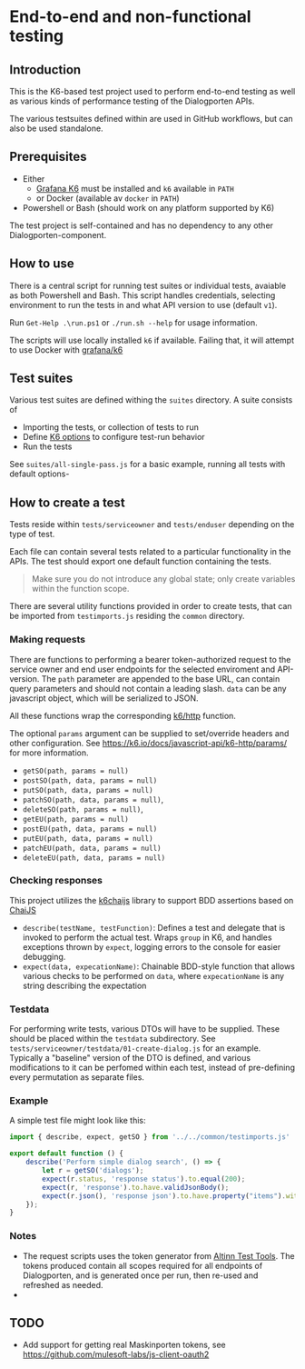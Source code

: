 # End-to-end and non-functional testing

## Introduction

This is the K6-based test project used to perform end-to-end testing as well as various kinds of performance testing of the Dialogporten APIs.

The various testsuites defined within are used in GitHub workflows, but can also be used standalone.

## Prerequisites

* Either
  * [Grafana K6](https://k6.io/) must be installed and `k6` available in `PATH` 
  * or Docker (available av `docker` in `PATH`)
* Powershell or Bash (should work on any platform supported by K6)

The test project is self-contained and has no dependency to any other Dialogporten-component.

## How to use

There is a central script for running test suites or individual tests, avaiable as both Powershell and Bash. This script handles credentials, selecting environment to run the tests in and what API version to use (default `v1`).

Run `Get-Help .\run.ps1` or `./run.sh --help` for usage information.

The scripts will use locally installed `k6` if available. Failing that, it will attempt to use Docker with [grafana/k6](https://hub.docker.com/r/grafana/k6)

## Test suites

Various test suites are defined withing the `suites` directory. A suite consists of 
* Importing the tests, or collection of tests to run
* Define [K6 options](https://k6.io/docs/using-k6/k6-options/) to configure test-run behavior
* Run the tests

See `suites/all-single-pass.js` for a basic example, running all tests with default options- 

## How to create a test

Tests reside within `tests/serviceowner` and `tests/enduser` depending on the type of test.

Each file can contain several tests related to a particular functionality in the APIs. The test should export one default function containing the tests. 
> Make sure you do not introduce any global state; only create variables within the function scope. 

There are several utility functions provided in order to create tests, that can be imported from `testimports.js` residing the `common` directory.

### Making requests

There are functions to performing a bearer token-authorized request to the service owner and end user endpoints for the selected enviroment and API-version. The `path` parameter are appended to the base URL, can contain query parameters and should not contain a leading slash. `data` can be any javascript object, which will be serialized to JSON.

All these functions wrap the corresponding [k6/http](https://k6.io/docs/javascript-api/k6-http/) function.

The optional `params` argument can be supplied to set/override headers and other configuration. See https://k6.io/docs/javascript-api/k6-http/params/ for more information.

* `getSO(path, params = null)` 
* `postSO(path, data, params = null)`
* `putSO(path, data, params = null)`
* `patchSO(path, data, params = null)`, 
* `deleteSO(path, params = null)`, 
* `getEU(path, params = null)`
* `postEU(path, data, params = null)`
* `putEU(path, data, params = null)`
* `patchEU(path, data, params = null)`
* `deleteEU(path, data, params = null)`

### Checking responses

This project utilizes the [k6chaijs](https://k6.io/docs/javascript-api/jslib/k6chaijs/) library to support BDD assertions based on [ChaiJS](https://www.chaijs.com/)

* `describe(testName, testFunction)`: Defines a test and delegate that is invoked to perform the actual test. Wraps `group` in K6, and handles exceptions thrown by `expect`, logging errors to the console for easier debugging.
* `expect(data, expecationName)`: Chainable BDD-style function that allows various checks to be performed on `data`, where `expecationName` is any string describing the expectation

### Testdata

For performing write tests, various DTOs will have to be supplied. These should be placed within the `testdata` subdirectory. See `tests/serviceowner/testdata/01-create-dialog.js` for an example. Typically a "baseline" version of the DTO is defined, and various modifications to it can be perfomed within each test, instead of pre-defining every permutation as separate files.

### Example

A simple test file might look like this:

```js
import { describe, expect, getSO } from '../../common/testimports.js'

export default function () {
    describe('Perform simple dialog search', () => {
        let r = getSO('dialogs');
        expect(r.status, 'response status').to.equal(200);
        expect(r, 'response').to.have.validJsonBody();
        expect(r.json(), 'response json').to.have.property("items").with.lengthOf.at.least(1);
    });    
}
```

### Notes
- The request scripts uses the token generator from [Altinn Test Tools](https://github.com/Altinn/AltinnTestTools). The tokens produced contain all scopes required for all endpoints of Dialogporten, and is generated once per run, then re-used and refreshed as needed.
- 

## TODO
* Add support for getting real Maskinporten tokens, see https://github.com/mulesoft-labs/js-client-oauth2